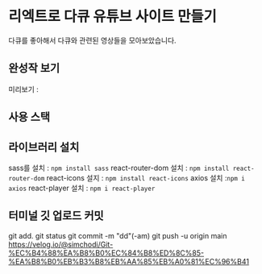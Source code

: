 # 리엑트로 다큐 유튜브 사이트 만들기

다큐를 좋아해서 다큐와 관련된 영상들을 모아보았습니다.

## 완성작 보기
미리보기 : 

## 사용 스택

## 라이브러리 설치
sass를 설치 : `npm install sass`
react-router-dom 설치 : `npm install react-router-dom`
react-icons 설지 : `npm install react-icons`
axios 설치 :`npm i axios`
react-player 설치 : `npm i react-player`

## 터미널 깃 업로드 커밋
git add.
git status
git commit -m "dd"(-am)
git push -u origin main
https://velog.io/@simchodi/Git-%EC%B4%88%EA%B8%B0%EC%84%B8%ED%8C%85-%EA%B8%B0%EB%B3%B8%EB%AA%85%EB%A0%81%EC%96%B41
